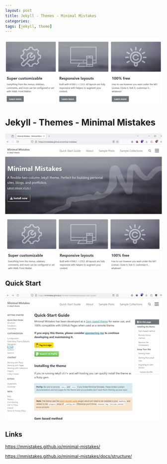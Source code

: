 ```yaml
---
layout: post
title: Jekyll - Themes - Minimal Mistakes
categories: 
tags: [jekyll, theme]
---
```


![](../pics/2024-05-17-jekyll-themes_image_1_20240517170206.png)

# Jekyll - Themes - Minimal Mistakes

![](../pics/2024-05-17-jekyll-themes_image_2_20240517170206.png)

## Quick Start 

![](../pics/2024-05-17-jekyll-themes_image_3_20240517170206.png)
## Links 

<https://mmistakes.github.io/minimal-mistakes/> 

<https://mmistakes.github.io/minimal-mistakes/docs/structure/>

